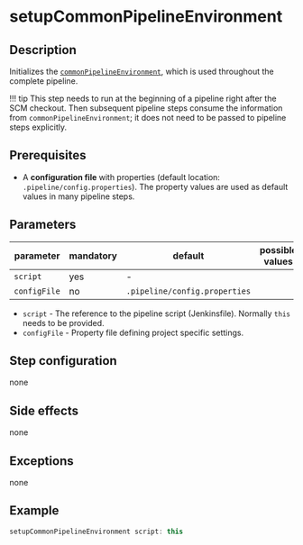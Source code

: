 # setupCommonPipelineEnvironment

## Description
Initializes the [`commonPipelineEnvironment`](commonPipelineEnvironment.md), which is used throughout the complete pipeline.

!!! tip
    This step needs to run at the beginning of a pipeline right after the SCM checkout.
    Then subsequent pipeline steps consume the information from `commonPipelineEnvironment`; it does not need to be passed to pipeline steps explicitly.

## Prerequisites
* A **configuration file** with properties (default location: `.pipeline/config.properties`). The property values are used as default values in many pipeline steps.

## Parameters

| parameter    | mandatory | default                       | possible values |
| ------------ |-----------|-------------------------------|-----------------|
| `script`     | yes       | -                             |                 |
| `configFile` | no        | `.pipeline/config.properties` |                 |

* `script` - The reference to the pipeline script (Jenkinsfile). Normally `this` needs to be provided.
* `configFile` - Property file defining project specific settings.

## Step configuration
none

## Side effects
none

## Exceptions
none 

## Example
```groovy
setupCommonPipelineEnvironment script: this
```
